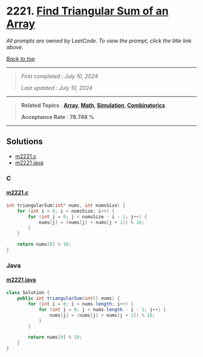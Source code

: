 # 2221. [Find Triangular Sum of an Array](<https://leetcode.com/problems/find-triangular-sum-of-an-array>)

*All prompts are owned by LeetCode. To view the prompt, click the title link above.*

*[Back to top](<../README.md>)*

------

> *First completed : July 10, 2024*
>
> *Last updated : July 10, 2024*

------

> **Related Topics** : **[Array](<by_topic/Array.md>), [Math](<by_topic/Math.md>), [Simulation](<by_topic/Simulation.md>), [Combinatorics](<by_topic/Combinatorics.md>)**
>
> **Acceptance Rate** : **78.748 %**

------

## Solutions

- [m2221.c](<../my-submissions/m2221.c>)
- [m2221.java](<../my-submissions/m2221.java>)
### C
#### [m2221.c](<../my-submissions/m2221.c>)
```C
int triangularSum(int* nums, int numsSize) {
    for (int i = 0; i < numsSize; i++) {
        for (int j = 0; j < numsSize - i - 1; j++) {
            nums[j] = (nums[j] + nums[j + 1]) % 10;
        }
    }

    return nums[0] % 10;
}
```

### Java
#### [m2221.java](<../my-submissions/m2221.java>)
```Java
class Solution {
    public int triangularSum(int[] nums) {
        for (int i = 0; i < nums.length; i++) {
            for (int j = 0; j < nums.length - i - 1; j++) {
                nums[j] = (nums[j] + nums[j + 1]) % 10;
            }
        }

        return nums[0] % 10;
    }
}
```

